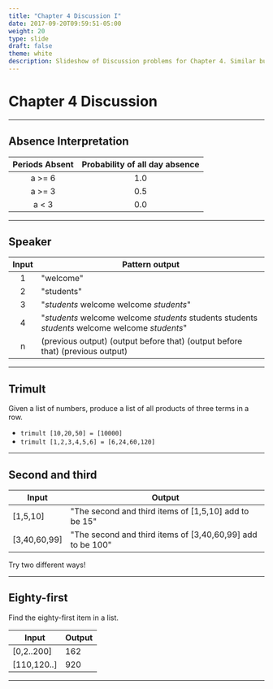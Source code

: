```yaml
---
title: "Chapter 4 Discussion I"
date: 2017-09-20T09:59:51-05:00
weight: 20
type: slide
draft: false
theme: white
description: Slideshow of Discussion problems for Chapter 4. Similar but not identical to reading guide questions.
---
```


# Chapter 4 Discussion


---

## Absence Interpretation

| Periods Absent | Probability of all day absence |
|:--------------:|:------------------------------:|
|      a >= 6    |       1.0                      |
|      a >= 3    |       0.5                      |
|      a <  3    |       0.0                      |

---

## Speaker

| Input | Pattern output |
|:-----:|----------------|
|   1   |  "welcome"     |
|   2   |  "students"    |
|   3   | "_students_ welcome welcome _students_" |
|   4   | "_students_ welcome welcome _students_ students students _students_ welcome welcome _students_" |
|   n   | (previous output) (output before that) (output before that) (previous output) |

---

## Trimult

Given a list of numbers, produce a list of all products of three terms in a row.

* `trimult [10,20,50] = [10000]`
* `trimult [1,2,3,4,5,6] = [6,24,60,120]`

---

## Second and third

|Input|Output|
|-----|------|
| [1,5,10] | "The second and third items of [1,5,10] add to be 15" |
| [3,40,60,99] | "The second and third items of [3,40,60,99] add to be 100" |

 Try two different ways!

---

## Eighty-first

Find the eighty-first item in a list.

|Input|Output|
|-----|------|
| [0,2..200] | 162 |
|[110,120..]| 920 |

---


